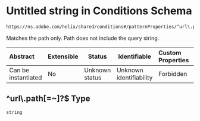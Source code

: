 # Untitled string in Conditions Schema

```txt
https://ns.adobe.com/helix/shared/conditions#/patternProperties/^url\.path[=~]?$
```

Matches the path only. Path does not include the query string.


| Abstract            | Extensible | Status         | Identifiable            | Custom Properties | Additional Properties | Access Restrictions | Defined In                                                                |
| :------------------ | ---------- | -------------- | ----------------------- | :---------------- | --------------------- | ------------------- | ------------------------------------------------------------------------- |
| Can be instantiated | No         | Unknown status | Unknown identifiability | Forbidden         | Allowed               | none                | [conditions.schema.json\*](conditions.schema.json "open original schema") |

## ^url\\.path\[=~]?$ Type

`string`
